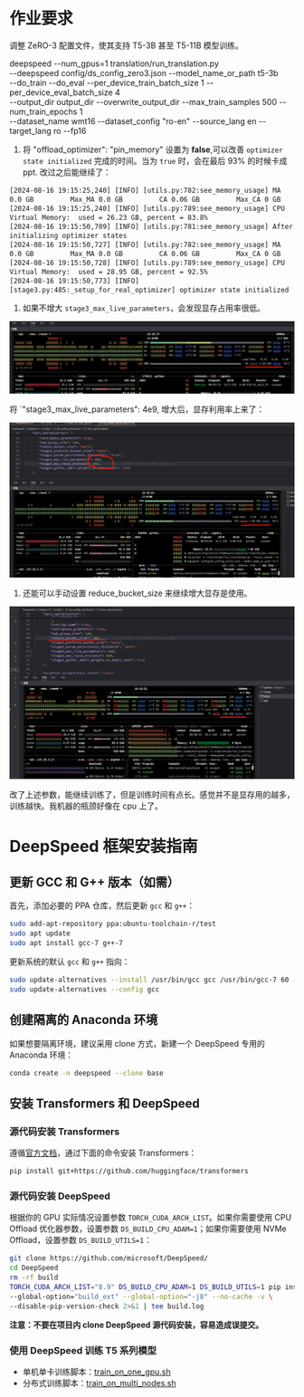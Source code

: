 # 作业要求

调整 ZeRO-3 配置文件，使其支持 T5-3B 甚至 T5-11B 模型训练。

deepspeed --num_gpus=1 translation/run_translation.py \
--deepspeed config/ds_config_zero3.json --model_name_or_path t5-3b \
--do_train --do_eval --per_device_train_batch_size 1 --per_device_eval_batch_size 4 \
--output_dir output_dir --overwrite_output_dir --max_train_samples 500 --num_train_epochs 1 \
--dataset_name wmt16 --dataset_config "ro-en" --source_lang en --target_lang ro --fp16

1. 将 "offload_optimizer": "pin_memory" 设置为 **false**,可以改善 `optimizer state initialized` 完成的时间。当为 `true` 时，会在最后 93% 的时候卡成 ppt.
改过之后能继续了：
```
[2024-08-16 19:15:25,240] [INFO] [utils.py:782:see_memory_usage] MA 0.0 GB         Max_MA 0.0 GB         CA 0.06 GB         Max_CA 0 GB 
[2024-08-16 19:15:25,240] [INFO] [utils.py:789:see_memory_usage] CPU Virtual Memory:  used = 26.23 GB, percent = 83.8%
[2024-08-16 19:15:50,709] [INFO] [utils.py:781:see_memory_usage] After initializing optimizer states
[2024-08-16 19:15:50,727] [INFO] [utils.py:782:see_memory_usage] MA 0.0 GB         Max_MA 0.0 GB         CA 0.06 GB         Max_CA 0 GB 
[2024-08-16 19:15:50,728] [INFO] [utils.py:789:see_memory_usage] CPU Virtual Memory:  used = 28.95 GB, percent = 92.5%
[2024-08-16 19:15:50,773] [INFO] [stage3.py:485:_setup_for_real_optimizer] optimizer state initialized
```

1. 如果不增大 `stage3_max_live_parameters`，会发现显存占用率很低。

![](./imgs/1.png)

将 `"stage3_max_live_parameters": 4e9, 增大后，显存利用率上来了：

![](./imgs/2.png)

1. 还能可以手动设置 reduce_bucket_size 来继续增大显存是使用。

![](./imgs/3.png)

改了上述参数，能继续训练了，但是训练时间有点长。感觉并不是显存用的越多，训练越快。我机器的瓶颈好像在 cpu 上了。

# DeepSpeed 框架安装指南

## 更新 GCC 和 G++ 版本（如需）

首先，添加必要的 PPA 仓库，然后更新 `gcc` 和 `g++`：

```bash
sudo add-apt-repository ppa:ubuntu-toolchain-r/test
sudo apt update
sudo apt install gcc-7 g++-7
```

更新系统的默认 `gcc` 和 `g++` 指向：

```bash
sudo update-alternatives --install /usr/bin/gcc gcc /usr/bin/gcc-7 60 --slave /usr/bin/g++ g++ /usr/bin/g++-7
sudo update-alternatives --config gcc
```

## 创建隔离的 Anaconda 环境

如果想要隔离环境，建议采用 clone 方式，新建一个 DeepSpeed 专用的 Anaconda 环境：

```bash
conda create -n deepspeed --clone base
```

## 安装 Transformers 和 DeepSpeed

### 源代码安装 Transformers

遵循[官方文档](https://huggingface.co/docs/transformers/installation#install-from-source)，通过下面的命令安装 Transformers：

```bash
pip install git+https://github.com/huggingface/transformers
```

### 源代码安装 DeepSpeed

根据你的 GPU 实际情况设置参数 `TORCH_CUDA_ARCH_LIST`。如果你需要使用 CPU Offload 优化器参数，设置参数 `DS_BUILD_CPU_ADAM=1`；如果你需要使用 NVMe Offload，设置参数 `DS_BUILD_UTILS=1`：

```bash
git clone https://github.com/microsoft/DeepSpeed/
cd DeepSpeed
rm -rf build
TORCH_CUDA_ARCH_LIST="8.9" DS_BUILD_CPU_ADAM=1 DS_BUILD_UTILS=1 pip install . \
--global-option="build_ext" --global-option="-j8" --no-cache -v \
--disable-pip-version-check 2>&1 | tee build.log
```

**注意：不要在项目内 clone DeepSpeed 源代码安装，容易造成误提交。**

### 使用 DeepSpeed 训练 T5 系列模型

- 单机单卡训练脚本：[train_on_one_gpu.sh](train_on_one_gpu.sh)
- 分布式训练脚本：[train_on_multi_nodes.sh](train_on_multi_nodes.sh)